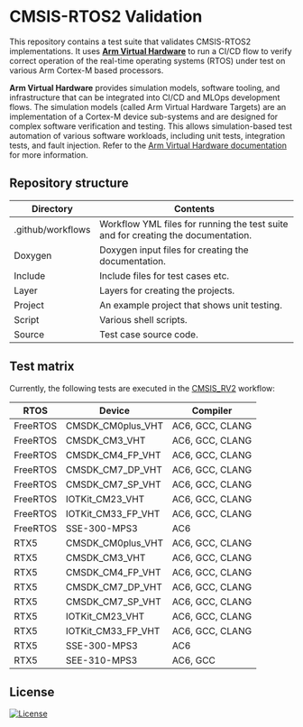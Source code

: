 # CMSIS-RTOS2 Validation

This repository contains a test suite that validates CMSIS-RTOS2 implementations. It uses [**Arm Virtual Hardware**](https://www.arm.com/virtual-hardware) to run a CI/CD flow to verify correct operation of the real-time operating systems (RTOS) under test on various Arm Cortex-M based processors.

**Arm Virtual Hardware** provides simulation models, software tooling, and infrastructure that can be integrated into CI/CD and MLOps development flows. The simulation models (called Arm Virtual Hardware Targets) are an implementation of a Cortex-M device sub-systems and are designed for complex software verification and testing. This allows simulation-based test automation of various software workloads, including unit tests, integration tests, and fault injection. Refer to the [Arm Virtual Hardware documentation](https://arm-software.github.io/AVH/main/overview/html/index.html) for more information.

## Repository structure

| Directory         | Contents                                                                          |
|-------------------|-----------------------------------------------------------------------------------|
| .github/workflows | Workflow YML files for running the test suite and for creating the documentation. |
| Doxygen           | Doxygen input files for creating the documentation.                               |
| Include           | Include files for test cases etc.                                                 |
| Layer             | Layers for creating the projects.                                                 |
| Project           | An example project that shows unit testing.                                       |
| Script            | Various shell scripts.                                                            |
| Source            | Test case source code.                                                            |

## Test matrix

Currently, the following tests are executed in the [CMSIS_RV2](./.github/workflows/cmsis_rv2.yml) workflow:

| RTOS     |  Device             | Compiler        |
|----------|---------------------|-----------------|
| FreeRTOS |  CMSDK_CM0plus_VHT  | AC6, GCC, CLANG |
| FreeRTOS |  CMSDK_CM3_VHT      | AC6, GCC, CLANG |
| FreeRTOS |  CMSDK_CM4_FP_VHT   | AC6, GCC, CLANG |
| FreeRTOS |  CMSDK_CM7_DP_VHT   | AC6, GCC, CLANG |
| FreeRTOS |  CMSDK_CM7_SP_VHT   | AC6, GCC, CLANG |
| FreeRTOS |  IOTKit_CM23_VHT    | AC6, GCC, CLANG |
| FreeRTOS |  IOTKit_CM33_FP_VHT | AC6, GCC, CLANG |
| FreeRTOS |  SSE-300-MPS3       | AC6             |
| RTX5     |  CMSDK_CM0plus_VHT  | AC6, GCC, CLANG |
| RTX5     |  CMSDK_CM3_VHT      | AC6, GCC, CLANG |
| RTX5     |  CMSDK_CM4_FP_VHT   | AC6, GCC, CLANG |
| RTX5     |  CMSDK_CM7_DP_VHT   | AC6, GCC, CLANG |
| RTX5     |  CMSDK_CM7_SP_VHT   | AC6, GCC, CLANG |
| RTX5     |  IOTKit_CM23_VHT    | AC6, GCC, CLANG |
| RTX5     |  IOTKit_CM33_FP_VHT | AC6, GCC, CLANG |
| RTX5     |  SSE-300-MPS3       | AC6             |
| RTX5     |  SEE-310-MPS3       | AC6, GCC        |

## License

[![License](https://img.shields.io/badge/License-Apache_2.0-blue.svg)](https://opensource.org/licenses/Apache-2.0)
